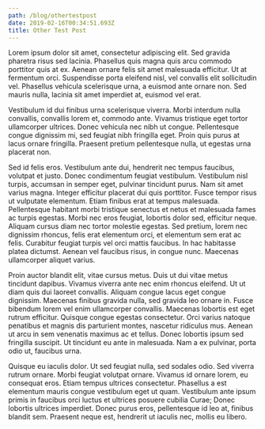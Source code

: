 ```yaml
---
path: /blog/othertestpost
date: 2019-02-16T00:34:51.693Z
title: Other Test Post
---
```



Lorem ipsum dolor sit amet, consectetur adipiscing elit. Sed gravida pharetra risus sed lacinia. Phasellus quis magna quis arcu commodo porttitor quis at ex. Aenean ornare felis sit amet malesuada efficitur. Ut at fermentum orci. Suspendisse porta eleifend nisl, vel convallis elit sollicitudin vel. Phasellus vehicula scelerisque urna, a euismod ante ornare non. Sed mauris nulla, lacinia sit amet imperdiet at, euismod vel erat.

Vestibulum id dui finibus urna scelerisque viverra. Morbi interdum nulla convallis, convallis lorem et, commodo ante. Vivamus tristique eget tortor ullamcorper ultrices. Donec vehicula nec nibh ut congue. Pellentesque congue dignissim mi, sed feugiat nibh fringilla eget. Proin quis purus at lacus ornare fringilla. Praesent pretium pellentesque nulla, ut egestas urna placerat non.

Sed id felis eros. Vestibulum ante dui, hendrerit nec tempus faucibus, volutpat et justo. Donec condimentum feugiat vestibulum. Vestibulum nisl turpis, accumsan in semper eget, pulvinar tincidunt purus. Nam sit amet varius magna. Integer efficitur placerat dui quis porttitor. Fusce tempor risus ut vulputate elementum. Etiam finibus erat at tempus malesuada. Pellentesque habitant morbi tristique senectus et netus et malesuada fames ac turpis egestas. Morbi nec eros feugiat, lobortis dolor sed, efficitur neque. Aliquam cursus diam nec tortor molestie egestas. Sed pretium, lorem nec dignissim rhoncus, felis erat elementum orci, et elementum sem erat ac felis. Curabitur feugiat turpis vel orci mattis faucibus. In hac habitasse platea dictumst. Aenean vel faucibus risus, in congue nunc. Maecenas ullamcorper aliquet varius.

Proin auctor blandit elit, vitae cursus metus. Duis ut dui vitae metus tincidunt dapibus. Vivamus viverra ante nec enim rhoncus eleifend. Ut ut diam quis dui laoreet convallis. Aliquam congue lacus eget congue dignissim. Maecenas finibus gravida nulla, sed gravida leo ornare in. Fusce bibendum lorem vel enim ullamcorper convallis. Maecenas lobortis est eget rutrum efficitur. Quisque congue egestas consectetur. Orci varius natoque penatibus et magnis dis parturient montes, nascetur ridiculus mus. Aenean ut arcu in sem venenatis maximus ac et tellus. Donec lobortis ipsum sed fringilla suscipit. Ut tincidunt eu ante in malesuada. Nam a ex pulvinar, porta odio ut, faucibus urna.

Quisque eu iaculis dolor. Ut sed feugiat nulla, sed sodales odio. Sed viverra rutrum ornare. Morbi feugiat volutpat ornare. Vivamus id ornare lorem, eu consequat eros. Etiam tempus ultrices consectetur. Phasellus a est elementum mauris congue vestibulum eget ut quam. Vestibulum ante ipsum primis in faucibus orci luctus et ultrices posuere cubilia Curae; Donec lobortis ultrices imperdiet. Donec purus eros, pellentesque id leo at, finibus blandit sem. Praesent neque est, hendrerit ut iaculis nec, mollis eu libero. 